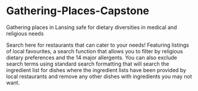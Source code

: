 # Gathering-Places-Capstone
Gathering places in Lansing safe for dietary diversities in medical and religious needs

Search here for restaurants that can cater to your needs! Featuring listings of local favourites, a search function that allows you to filter by religious dietary preferences and the 14 major allergents. You can also exclude search terms using standard search formatting that will search the ingredient list for dishes where the ingredient lists have been provided by local restaurants and remove any other dishes with ingredients you may not want. 

